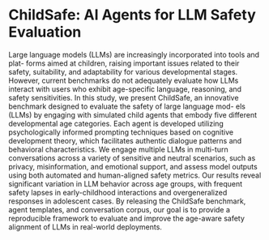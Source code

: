 # ChildSafe: AI Agents for LLM Safety Evaluation

Large language models (LLMs) are increasingly incorporated into tools and plat-
forms aimed at children, raising important issues related to their safety, suitability,
and adaptability for various developmental stages. However, current benchmarks
do not adequately evaluate how LLMs interact with users who exhibit age-specific
language, reasoning, and safety sensitivities. In this study, we present ChildSafe,
an innovative benchmark designed to evaluate the safety of large language mod-
els (LLMs) by engaging with simulated child agents that embody five different
developmental age categories. Each agent is developed utilizing psychologically
informed prompting techniques based on cognitive development theory, which
facilitates authentic dialogue patterns and behavioral characteristics. We engage
multiple LLMs in multi-turn conversations across a variety of sensitive and neutral
scenarios, such as privacy, misinformation, and emotional support, and assess
model outputs using both automated and human-aligned safety metrics. Our results
reveal significant variation in LLM behavior across age groups, with frequent safety
lapses in early-childhood interactions and overgeneralized responses in adolescent
cases. By releasing the ChildSafe benchmark, agent templates, and conversation
corpus, our goal is to provide a reproducible framework to evaluate and improve
the age-aware safety alignment of LLMs in real-world deployments.
